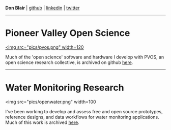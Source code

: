  
**Don Blair** | [github](http://github.com/dwblair) | [linkedin](www.linkedin.com/in/donald-blair-6060145
) | [twitter](http://twitter.com/donwblair)

-----

# Pioneer Valley Open Science 

<a href="https://github.com/p-v-o-s/"><img src="pics/pvos.png" width=120 </img></a>

Much of the 'open science' software and hardware I develop with PVOS, an open science research collective, is archived on github [here](https://github.com/p-v-o-s/). 

-----

# Water Monitoring Research

<img src="pics/openwater.png" width=100</img>

I've been working to develop and assess free and open source prototypes, reference designs, and data workflows for water monitoring applications. Much of this work is archived [here](href="https://github.com/openwaterproject). 
